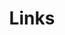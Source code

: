 ---
title: Links
menu:
    main: 
        weight: -50
        params:
            icon: link

comments: false
---